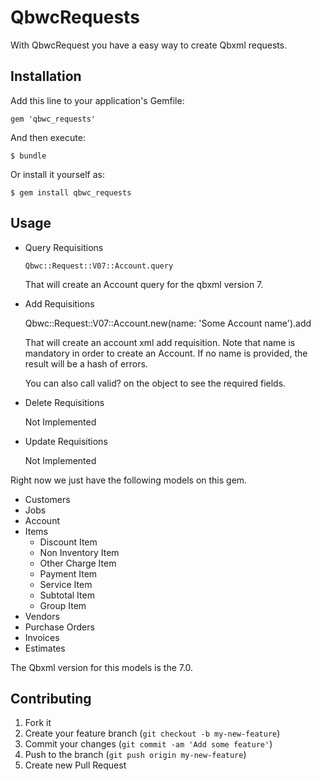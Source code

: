 # QbwcRequests

With QbwcRequest you have a easy way to create Qbxml requests.

## Installation

Add this line to your application's Gemfile:

    gem 'qbwc_requests'

And then execute:

    $ bundle

Or install it yourself as:

    $ gem install qbwc_requests

## Usage

* Query Requisitions

      Qbwc::Request::V07::Account.query

  That will create an Account query for the qbxml version 7.

* Add Requisitions

    Qbwc::Request::V07::Account.new(name: 'Some Account name').add
  
  That will create an account xml add requisition.
  Note that name is mandatory in order to create an Account.
  If no name is provided, the result will be a hash of errors.

  You can also call valid? on the object to see the required fields.

* Delete Requisitions

    Not Implemented

* Update Requisitions

    Not Implemented


Right now we just have the following models on this gem.

- Customers
- Jobs
- Account
- Items
  - Discount Item
  - Non Inventory Item
  - Other Charge Item
  - Payment Item
  - Service Item
  - Subtotal Item
  - Group Item
- Vendors
- Purchase Orders
- Invoices
- Estimates

The Qbxml version for this models is the 7.0.


## Contributing

1. Fork it
2. Create your feature branch (`git checkout -b my-new-feature`)
3. Commit your changes (`git commit -am 'Add some feature'`)
4. Push to the branch (`git push origin my-new-feature`)
5. Create new Pull Request